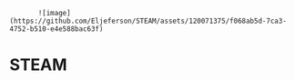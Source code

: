            ![image](https://github.com/Eljeferson/STEAM/assets/120071375/f068ab5d-7ca3-4752-b510-e4e588bac63f)

# STEAM
